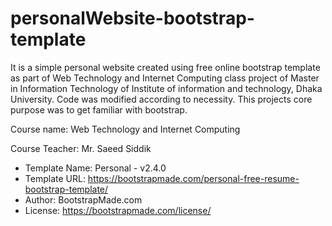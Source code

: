 # personalWebsite-bootstrap-template

It is a simple personal website created using free online bootstrap template as part of Web Technology and Internet Computing class project of Master in Information Technology of Institute of information and technology, Dhaka University. 
Code was modified according to necessity. This projects core purpose was to get familiar with bootstrap.

Course name: Web Technology and Internet Computing

Course Teacher: Mr. Saeed Siddik

* Template Name: Personal - v2.4.0
* Template URL: https://bootstrapmade.com/personal-free-resume-bootstrap-template/
* Author: BootstrapMade.com
* License: https://bootstrapmade.com/license/
